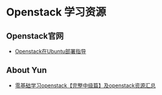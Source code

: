 # Openstack 学习资源

## Openstack官网
- [Openstack在Ubuntu部署指导](http://docs.openstack.org/mitaka/install-guide-ubuntu/)

## About Yun
- [零基础学习openstack【完整中级篇】及openstack资源汇总](http://www.aboutyun.com/thread-10306-1-1.html)